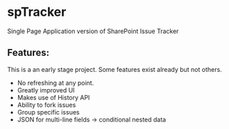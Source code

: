 # spTracker

Single Page Application version of SharePoint Issue Tracker

## Features:

This is a an early stage project. Some features exist already but not others.

- No refreshing at any point.
- Greatly improved UI
- Makes use of History API
- Ability to fork issues
- Group specific issues
- JSON for multi-line fields -> conditional nested data

